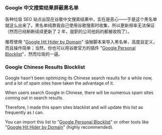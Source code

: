### Google 中文搜索结果屏蔽黑名单

各种垃圾 SEO 站点出现在谷歌中文搜索结果中，实在是恶心——于是这个黑名单就这么出来了。黑名单纯靠我自己使用谷歌搜索时收集，所以更新频率无法保证（然而已经断断续续更新了 2 年，就职的公司他妈的都被收购了）。

推荐使用 "[Google Hit Hider by Domain](https://greasyfork.org/zh-CN/scripts/1682-google-hit-hider-by-domain-search-filter-block-sites)" 油猴脚本来导入黑名单，高度自定义，而且操作简单；当然，你也可以用谷歌官方的插件 "[Google Personal Blocklist](https://chrome.google.com/webstore/detail/personal-blocklist-by-goo/nolijncfnkgaikbjbdaogikpmpbdcdef)"，然而垃圾的一逼。

### Google Chinese Results Blocklist

Google hasn't been optimizing its Chinese search results for a while now, and a lot of spam sites have taken the advantage of it. 

When users search Google in Chinese, there will be numerous spam sites coming out in search results. 

Therefore, I made this spam sites blacklist and will update this list as frequently as I can.

You can import this list to "[Google Personal Blocklist](https://chrome.google.com/webstore/detail/personal-blocklist-by-goo/nolijncfnkgaikbjbdaogikpmpbdcdef)" or other tools like "[Google Hit Hider by Domain](https://greasyfork.org/zh-CN/scripts/1682-google-hit-hider-by-domain-search-filter-block-sites)" (highly recommended).
